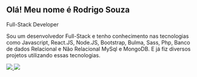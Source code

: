 ## Olá! Meu nome é Rodrigo Souza 
Full-Stack Developer

Sou um desenvolvedor Full-Stack e tenho conhecimento nas tecnologias como Javascript, React.JS, Node.JS, Bootstrap, Bulma, Sass, Php, Banco de dados Relacional e Não Relacional MySql e MongoDB. E já fiz diversos projetos utilizando essas tecnologias.

<div>
<a href="https://github.com/szsouza">
<img heigth="180em" src="https://github-readme-stats.vercel.app/api?username=szsouza&show_icons=true&theme=dracula&include_all_commits=true&count_private=true"/>
<img heigth="180em" src="https://github-readme-stats.vercel.app/api/top-langs/?username=szsouza&layout=compact&langs_count=16&theme=dracula"/>
</div>
